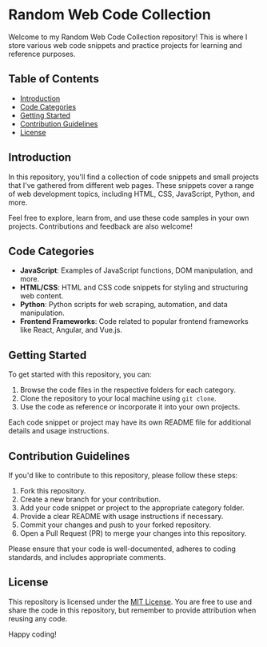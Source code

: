# Random Web Code Collection

Welcome to my Random Web Code Collection repository! This is where I store various web code snippets and practice projects for learning and reference purposes.

## Table of Contents
- [Introduction](#introduction)
- [Code Categories](#code-categories)
- [Getting Started](#getting-started)
- [Contribution Guidelines](#contribution-guidelines)
- [License](#license)

## Introduction
In this repository, you'll find a collection of code snippets and small projects that I've gathered from different web pages. These snippets cover a range of web development topics, including HTML, CSS, JavaScript, Python, and more. 

Feel free to explore, learn from, and use these code samples in your own projects. Contributions and feedback are also welcome!

## Code Categories
- **JavaScript**: Examples of JavaScript functions, DOM manipulation, and more.
- **HTML/CSS**: HTML and CSS code snippets for styling and structuring web content.
- **Python**: Python scripts for web scraping, automation, and data manipulation.
- **Frontend Frameworks**: Code related to popular frontend frameworks like React, Angular, and Vue.js.

## Getting Started
To get started with this repository, you can:

1. Browse the code files in the respective folders for each category.
2. Clone the repository to your local machine using `git clone`.
3. Use the code as reference or incorporate it into your own projects.

Each code snippet or project may have its own README file for additional details and usage instructions.

## Contribution Guidelines
If you'd like to contribute to this repository, please follow these steps:

1. Fork this repository.
2. Create a new branch for your contribution.
3. Add your code snippet or project to the appropriate category folder.
4. Provide a clear README with usage instructions if necessary.
5. Commit your changes and push to your forked repository.
6. Open a Pull Request (PR) to merge your changes into this repository.

Please ensure that your code is well-documented, adheres to coding standards, and includes appropriate comments.

## License
This repository is licensed under the [MIT License](LICENSE). You are free to use and share the code in this repository, but remember to provide attribution when reusing any code.

Happy coding!
